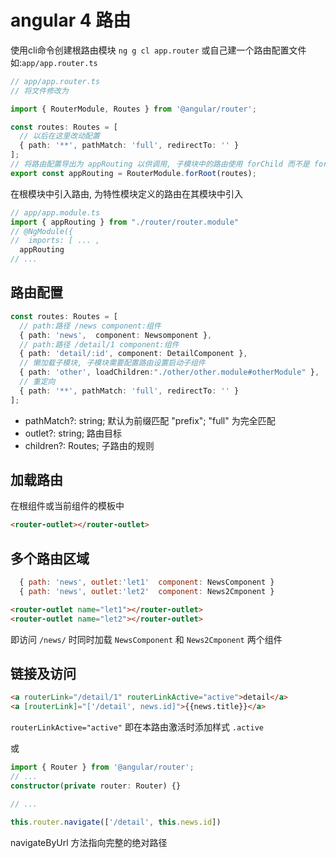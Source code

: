 # angular 4 路由

使用cli命令创建根路由模块 `ng g cl app.router` 或自己建一个路由配置文件 如:`app/app.router.ts`

```ts
// app/app.router.ts
// 将文件修改为

import { RouterModule, Routes } from '@angular/router';

const routes: Routes = [
  // 以后在这里改动配置
  { path: '**', pathMatch: 'full', redirectTo: '' }
];
// 将路由配置导出为 appRouting 以供调用, 子模块中的路由使用 forChild 而不是 forRoot
export const appRouting = RouterModule.forRoot(routes);
```

在根模块中引入路由, 为特性模块定义的路由在其模块中引入

```ts
// app/app.module.ts
import { appRouting } from "./router/router.module"
// @NgModule({
//  imports: [ ... ,
  appRouting
// ...
```

## 路由配置

```ts
const routes: Routes = [
  // path:路径 /news component:组件
  { path: 'news',  component: Newsomponent },
  // path:路径 /detail/1 component:组件
  { path: 'detail/:id', component: DetailComponent },
  // 懒加载子模块, 子模块需要配置路由设置启动子组件
  { path: 'other', loadChildren:"./other/other.module#otherModule" },
  // 重定向
  { path: '**', pathMatch: 'full', redirectTo: '' }
];
```

- pathMatch?: string; 默认为前缀匹配 "prefix"; "full" 为完全匹配
- outlet?: string; 路由目标
- children?: Routes; 子路由的规则

## 加载路由

在根组件或当前组件的模板中

```html
<router-outlet></router-outlet>
```

## 多个路由区域

```js
  { path: 'news', outlet:'let1'  component: NewsComponent }
  { path: 'news', outlet:'let2'  component: News2Cmponent }
```

```html
<router-outlet name="let1"></router-outlet>
<router-outlet name="let2"></router-outlet>
```

即访问 `/news/` 时同时加载 `NewsComponent` 和 `News2Cmponent` 两个组件

## 链接及访问

```html
<a routerLink="/detail/1" routerLinkActive="active">detail</a>
<a [routerLink]="['/detail', news.id]">{{news.title}}</a>
```

`routerLinkActive="active"` 即在本路由激活时添加样式 `.active`

或

```ts
import { Router } from '@angular/router';
// ...
constructor(private router: Router) {}

// ...

this.router.navigate(['/detail', this.news.id])
```

navigateByUrl 方法指向完整的绝对路径